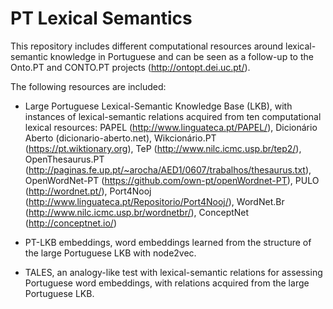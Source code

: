# PT Lexical Semantics

This repository includes different computational resources around lexical-semantic knowledge in Portuguese and can be seen as a follow-up to the Onto.PT and CONTO.PT projects (http://ontopt.dei.uc.pt/).

The following resources are included:

* Large Portuguese Lexical-Semantic Knowledge Base (LKB), with instances of lexical-semantic relations acquired from ten computational lexical resources: PAPEL (http://www.linguateca.pt/PAPEL/), Dicionário Aberto (dicionario-aberto.net), Wikcionário.PT (https://pt.wiktionary.org), TeP (http://www.nilc.icmc.usp.br/tep2/), OpenThesaurus.PT (http://paginas.fe.up.pt/~arocha/AED1/0607/trabalhos/thesaurus.txt), OpenWordNet-PT (https://github.com/own-pt/openWordnet-PT), PULO (http://wordnet.pt/), Port4Nooj (http://www.linguateca.pt/Repositorio/Port4Nooj/), WordNet.Br (http://www.nilc.icmc.usp.br/wordnetbr/), ConceptNet (http://conceptnet.io/)

* PT-LKB embeddings, word embeddings learned from the structure of the large Portuguese LKB with node2vec.

* TALES, an analogy-like test with lexical-semantic relations for assessing Portuguese word embeddings, with relations acquired from the large Portuguese LKB.
